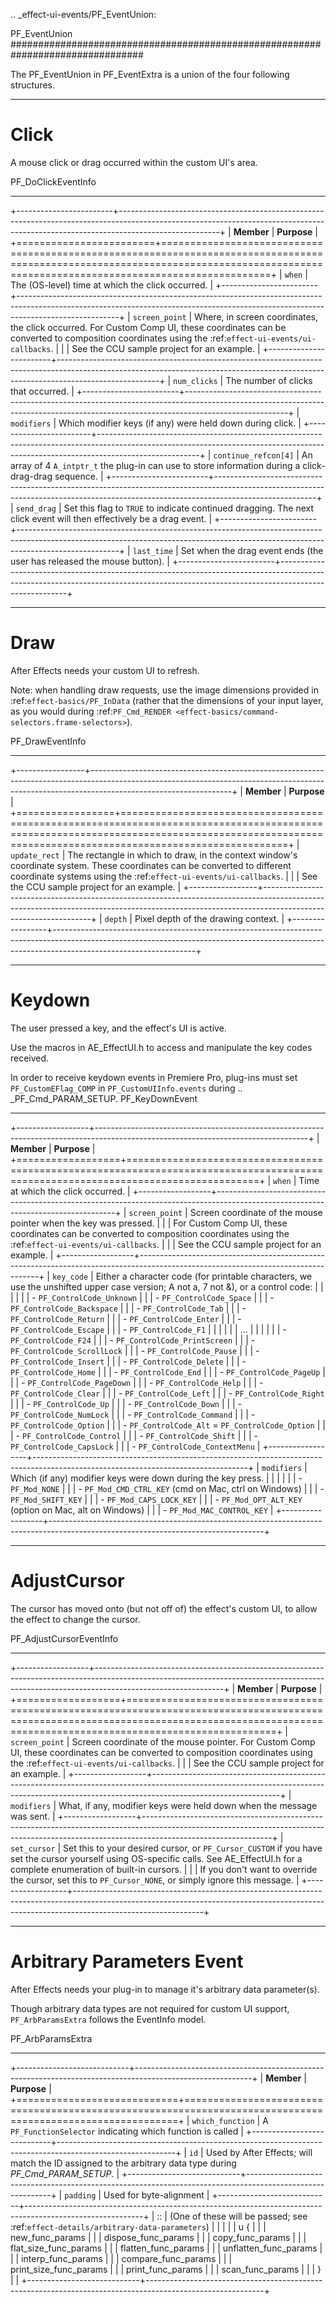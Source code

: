 .. _effect-ui-events/PF_EventUnion:

PF_EventUnion
################################################################################

The PF_EventUnion in PF_EventExtra is a union of the four following structures.

----

Click
================================================================================

A mouse click or drag occurred within the custom UI's area.

PF_DoClickEventInfo
********************************************************************************

+------------------------+-------------------------------------------------------------------------------------------------------------------------------------------------------------------------------------+
|       **Member**       |                                                                                     **Purpose**                                                                                     |
+========================+=====================================================================================================================================================================================+
| ``when``               | The (OS-level) time at which the click occurred.                                                                                                                                    |
+------------------------+-------------------------------------------------------------------------------------------------------------------------------------------------------------------------------------+
| ``screen_point``       | Where, in screen coordinates, the click occurred. For Custom Comp UI, these coordinates can be converted to composition coordinates using the :ref:`effect-ui-events/ui-callbacks`. |
|                        | See the CCU sample project for an example.                                                                                                                                          |
+------------------------+-------------------------------------------------------------------------------------------------------------------------------------------------------------------------------------+
| ``num_clicks``         | The number of clicks that occurred.                                                                                                                                                 |
+------------------------+-------------------------------------------------------------------------------------------------------------------------------------------------------------------------------------+
| ``modifiers``          | Which modifier keys (if any) were held down during click.                                                                                                                           |
+------------------------+-------------------------------------------------------------------------------------------------------------------------------------------------------------------------------------+
| ``continue_refcon[4]`` | An array of 4 ``A_intptr_t`` the plug-in can use to store information during a click-drag-drag sequence.                                                                            |
+------------------------+-------------------------------------------------------------------------------------------------------------------------------------------------------------------------------------+
| ``send_drag``          | Set this flag to ``TRUE`` to indicate continued dragging. The next click event will then effectively be a drag event.                                                               |
+------------------------+-------------------------------------------------------------------------------------------------------------------------------------------------------------------------------------+
| ``last_time``          | Set when the drag event ends (the user has released the mouse button).                                                                                                              |
+------------------------+-------------------------------------------------------------------------------------------------------------------------------------------------------------------------------------+

----

Draw
================================================================================

After Effects needs your custom UI to refresh.

Note: when handling draw requests, use the image dimensions provided in :ref:`effect-basics/PF_InData` (rather that the dimensions of your input layer, as you would during :ref:`PF_Cmd_RENDER <effect-basics/command-selectors.frame-selectors>`).

PF_DrawEventInfo
********************************************************************************

+-----------------+-----------------------------------------------------------------------------------------------------------------------------------------------------------------------------------------------+
|   **Member**    |                                                                                          **Purpose**                                                                                          |
+=================+===============================================================================================================================================================================================+
| ``update_rect`` | The rectangle in which to draw, in the context window's coordinate system. These coordinates can be converted to different coordinate systems using the :ref:`effect-ui-events/ui-callbacks`. |
|                 | See the CCU sample project for an example.                                                                                                                                                    |
+-----------------+-----------------------------------------------------------------------------------------------------------------------------------------------------------------------------------------------+
| ``depth``       | Pixel depth of the drawing context.                                                                                                                                                           |
+-----------------+-----------------------------------------------------------------------------------------------------------------------------------------------------------------------------------------------+

----

Keydown
================================================================================

The user pressed a key, and the effect's UI is active.

Use the macros in AE_EffectUI.h to access and manipulate the key codes received.

In order to receive keydown events in Premiere Pro, plug-ins must set `PF_CustomEFlag_COMP` in `PF_CustomUIInfo.events` during .. _PF_Cmd_PARAM_SETUP.
PF_KeyDownEvent
********************************************************************************

+------------------+-----------------------------------------------------------------------------------------------------------------------------------+
|    **Member**    |                                                            **Purpose**                                                            |
+==================+===================================================================================================================================+
| ``when``         | Time at which the click occurred.                                                                                                 |
+------------------+-----------------------------------------------------------------------------------------------------------------------------------+
| ``screen_point`` | Screen coordinate of the mouse pointer when the key was pressed.                                                                  |
|                  | For Custom Comp UI, these coordinates can be converted to composition coordinates using the :ref:`effect-ui-events/ui-callbacks`. |
|                  | See the CCU sample project for an example.                                                                                        |
+------------------+-----------------------------------------------------------------------------------------------------------------------------------+
| ``key_code``     | Either a character code (for printable characters, we use the unshifted upper case version; A not a, 7 not &), or a control code: |
|                  |                                                                                                                                   |
|                  |   - ``PF_ControlCode_Unknown``                                                                                                    |
|                  |   - ``PF_ControlCode_Space``                                                                                                      |
|                  |   - ``PF_ControlCode_Backspace``                                                                                                  |
|                  |   - ``PF_ControlCode_Tab``                                                                                                        |
|                  |   - ``PF_ControlCode_Return``                                                                                                     |
|                  |   - ``PF_ControlCode_Enter``                                                                                                      |
|                  |   - ``PF_ControlCode_Escape``                                                                                                     |
|                  |   - ``PF_ControlCode_F1``                                                                                                         |
|                  |                                                                                                                                   |
|                  | ...                                                                                                                               |
|                  |                                                                                                                                   |
|                  |   - ``PF_ControlCode_F24``                                                                                                        |
|                  |   - ``PF_ControlCode_PrintScreen``                                                                                                |
|                  |   - ``PF_ControlCode_ScrollLock``                                                                                                 |
|                  |   - ``PF_ControlCode_Pause``                                                                                                      |
|                  |   - ``PF_ControlCode_Insert``                                                                                                     |
|                  |   - ``PF_ControlCode_Delete``                                                                                                     |
|                  |   - ``PF_ControlCode_Home``                                                                                                       |
|                  |   - ``PF_ControlCode_End``                                                                                                        |
|                  |   - ``PF_ControlCode_PageUp``                                                                                                     |
|                  |   - ``PF_ControlCode_PageDown``                                                                                                   |
|                  |   - ``PF_ControlCode_Help``                                                                                                       |
|                  |   - ``PF_ControlCode_Clear``                                                                                                      |
|                  |   - ``PF_ControlCode_Left``                                                                                                       |
|                  |   - ``PF_ControlCode_Right``                                                                                                      |
|                  |   - ``PF_ControlCode_Up``                                                                                                         |
|                  |   - ``PF_ControlCode_Down``                                                                                                       |
|                  |   - ``PF_ControlCode_NumLock``                                                                                                    |
|                  |   - ``PF_ControlCode_Command``                                                                                                    |
|                  |   - ``PF_ControlCode_Option``                                                                                                     |
|                  |   - ``PF_ControlCode_Alt`` = ``PF_ControlCode_Option``                                                                            |
|                  |   - ``PF_ControlCode_Control``                                                                                                    |
|                  |   - ``PF_ControlCode_Shift``                                                                                                      |
|                  |   - ``PF_ControlCode_CapsLock``                                                                                                   |
|                  |   - ``PF_ControlCode_ContextMenu``                                                                                                |
+------------------+-----------------------------------------------------------------------------------------------------------------------------------+
| ``modifiers``    | Which (if any) modifier keys were down during the key press.                                                                      |
|                  |                                                                                                                                   |
|                  |   - ``PF_Mod_NONE``                                                                                                               |
|                  |   - ``PF_Mod_CMD_CTRL_KEY`` (cmd on Mac, ctrl on Windows)                                                                         |
|                  |   - ``PF_Mod_SHIFT_KEY``                                                                                                          |
|                  |   - ``PF_Mod_CAPS_LOCK_KEY``                                                                                                      |
|                  |   - ``PF_Mod_OPT_ALT_KEY`` (option on Mac, alt on Windows)                                                                        |
|                  |   - ``PF_Mod_MAC_CONTROL_KEY``                                                                                                    |
+------------------+-----------------------------------------------------------------------------------------------------------------------------------+

----

AdjustCursor
================================================================================

The cursor has moved onto (but not off of) the effect's custom UI, to allow the effect to change the cursor.

PF_AdjustCursorEventInfo
********************************************************************************

+------------------+--------------------------------------------------------------------------------------------------------------------------------------------------------------------------------------------+
|    **Member**    |                                                                                        **Purpose**                                                                                         |
+==================+============================================================================================================================================================================================+
| ``screen_point`` | Screen coordinate of the mouse pointer. For Custom Comp UI, these coordinates can be converted to composition coordinates using the :ref:`effect-ui-events/ui-callbacks`.                  |
|                  | See the CCU sample project for an example.                                                                                                                                                 |
+------------------+--------------------------------------------------------------------------------------------------------------------------------------------------------------------------------------------+
| ``modifiers``    | What, if any, modifier keys were held down when the message was sent.                                                                                                                      |
+------------------+--------------------------------------------------------------------------------------------------------------------------------------------------------------------------------------------+
| ``set_cursor``   | Set this to your desired cursor, or ``PF_Cursor_CUSTOM`` if you have set the cursor yourself using OS-specific calls. See AE_EffectUI.h for a complete enumeration of built-in cursors.    |
|                  | If you don't want to override the cursor, set this to ``PF_Cursor_NONE``, or simply ignore this message.                                                                                   |
+------------------+--------------------------------------------------------------------------------------------------------------------------------------------------------------------------------------------+

----

Arbitrary Parameters Event
================================================================================

After Effects needs your plug-in to manage it's arbitrary data parameter(s).

Though arbitrary data types are not required for custom UI support, ``PF_ArbParamsExtra`` follows the EventInfo model.

PF_ArbParamsExtra
********************************************************************************

+----------------------------+-----------------------------------------------------------------------------------------------------------+
|             **Member**     |                                                **Purpose**                                                |
+============================+===========================================================================================================+
| ``which_function``         | A ``PF_FunctionSelector`` indicating which function is called                                             |
+----------------------------+-----------------------------------------------------------------------------------------------------------+
| ``id``                     | Used by After Effects; will match the ID assigned to the arbitrary data type during *PF_Cmd_PARAM_SETUP*. |
+----------------------------+-----------------------------------------------------------------------------------------------------------+
| ``padding``                | Used for byte-alignment                                                                                   |
+----------------------------+-----------------------------------------------------------------------------------------------------------+
| ::                         | (One of these will be passed; see :ref:`effect-details/arbitrary-data-parameters`)                        |
|                            |                                                                                                           |
|   u {                      |                                                                                                           |
|     new_func_params        |                                                                                                           |
|     dispose_func_params    |                                                                                                           |
|     copy_func_params       |                                                                                                           |
|     flat_size_func_params  |                                                                                                           |
|     flatten_func_params    |                                                                                                           |
|     unflatten_func_params  |                                                                                                           |
|     interp_func_params     |                                                                                                           |
|     compare_func_params    |                                                                                                           |
|     print_size_func_params |                                                                                                           |
|     print_func_params      |                                                                                                           |
|     scan_func_params       |                                                                                                           |
|   }                        |                                                                                                           |
+----------------------------+-----------------------------------------------------------------------------------------------------------+


